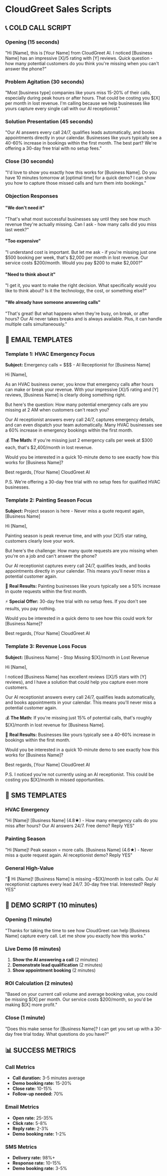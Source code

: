 # CloudGreet Sales Scripts

## 📞 COLD CALL SCRIPT

### Opening (15 seconds)
"Hi [Name], this is [Your Name] from CloudGreet AI. I noticed [Business Name] has an impressive [X]/5 rating with [Y] reviews. Quick question - how many potential customers do you think you're missing when you can't answer the phone?"

### Problem Agitation (30 seconds)
"Most [business type] companies like yours miss 15-20% of their calls, especially during peak hours or after hours. That could be costing you $[X] per month in lost revenue. I'm calling because we help businesses like yours capture every single call with our AI receptionist."

### Solution Presentation (45 seconds)
"Our AI answers every call 24/7, qualifies leads automatically, and books appointments directly in your calendar. Businesses like yours typically see a 40-60% increase in bookings within the first month. The best part? We're offering a 30-day free trial with no setup fees."

### Close (30 seconds)
"I'd love to show you exactly how this works for [Business Name]. Do you have 10 minutes tomorrow at [optimal time] for a quick demo? I can show you how to capture those missed calls and turn them into bookings."

### Objection Responses

#### "We don't need it"
"That's what most successful businesses say until they see how much revenue they're actually missing. Can I ask - how many calls did you miss last week?"

#### "Too expensive"
"I understand cost is important. But let me ask - if you're missing just one $500 booking per week, that's $2,000 per month in lost revenue. Our service costs $200/month. Would you pay $200 to make $2,000?"

#### "Need to think about it"
"I get it, you want to make the right decision. What specifically would you like to think about? Is it the technology, the cost, or something else?"

#### "We already have someone answering calls"
"That's great! But what happens when they're busy, on break, or after hours? Our AI never takes breaks and is always available. Plus, it can handle multiple calls simultaneously."

## 📧 EMAIL TEMPLATES

### Template 1: HVAC Emergency Focus
**Subject:** Emergency calls = $$$ - AI Receptionist for [Business Name]

Hi [Name],

As an HVAC business owner, you know that emergency calls after hours can make or break your revenue. With your impressive [X]/5 rating and [Y] reviews, [Business Name] is clearly doing something right.

But here's the question: How many potential emergency calls are you missing at 2 AM when customers can't reach you?

Our AI receptionist answers every call 24/7, captures emergency details, and can even dispatch your team automatically. Many HVAC businesses see a 60% increase in emergency bookings within the first month.

💰 **The Math:** If you're missing just 2 emergency calls per week at $300 each, that's $2,400/month in lost revenue.

Would you be interested in a quick 10-minute demo to see exactly how this works for [Business Name]?

Best regards,
[Your Name]
CloudGreet AI

P.S. We're offering a 30-day free trial with no setup fees for qualified HVAC businesses.

### Template 2: Painting Season Focus
**Subject:** Project season is here - Never miss a quote request again, [Business Name]

Hi [Name],

Painting season is peak revenue time, and with your [X]/5 star rating, customers clearly love your work.

But here's the challenge: How many quote requests are you missing when you're on a job and can't answer the phone?

Our AI receptionist captures every call 24/7, qualifies leads, and books appointments directly in your calendar. This means you'll never miss a potential customer again.

🎯 **Real Results:** Painting businesses like yours typically see a 50% increase in quote requests within the first month.

⚡ **Special Offer:** 30-day free trial with no setup fees. If you don't see results, you pay nothing.

Would you be interested in a quick demo to see how this could work for [Business Name]?

Best regards,
[Your Name]
CloudGreet AI

### Template 3: Revenue Loss Focus
**Subject:** [Business Name] - Stop Missing $[X]/month in Lost Revenue

Hi [Name],

I noticed [Business Name] has excellent reviews ([X]/5 stars with [Y] reviews), and I have a solution that could help you capture even more customers.

Our AI receptionist answers every call 24/7, qualifies leads automatically, and books appointments in your calendar. This means you'll never miss a potential customer again.

💰 **The Math:** If you're missing just 15% of potential calls, that's roughly $[X]/month in lost revenue for [Business Name].

🎯 **Real Results:** Businesses like yours typically see a 40-60% increase in bookings within the first month.

Would you be interested in a quick 10-minute demo to see exactly how this works for [Business Name]?

Best regards,
[Your Name]
CloudGreet AI

P.S. I noticed you're not currently using an AI receptionist. This could be costing you $[X]/month in missed opportunities.

## 📱 SMS TEMPLATES

### HVAC Emergency
"Hi [Name]! [Business Name] (4.8★) - How many emergency calls do you miss after hours? Our AI answers 24/7. Free demo? Reply YES"

### Painting Season
"Hi [Name]! Peak season = more calls. [Business Name] (4.6★) - Never miss a quote request again. AI receptionist demo? Reply YES"

### General High-Value
"🚨 Hi [Name]! [Business Name] is missing ~$[X]/month in lost calls. Our AI receptionist captures every lead 24/7. 30-day free trial. Interested? Reply YES"

## 🎯 DEMO SCRIPT (10 minutes)

### Opening (1 minute)
"Thanks for taking the time to see how CloudGreet can help [Business Name] capture every call. Let me show you exactly how this works."

### Live Demo (6 minutes)
1. **Show the AI answering a call** (2 minutes)
2. **Demonstrate lead qualification** (2 minutes)
3. **Show appointment booking** (2 minutes)

### ROI Calculation (2 minutes)
"Based on your current call volume and average booking value, you could be missing $[X] per month. Our service costs $200/month, so you'd be making $[X] more profit."

### Close (1 minute)
"Does this make sense for [Business Name]? I can get you set up with a 30-day free trial today. What questions do you have?"

## 📊 SUCCESS METRICS

### Call Metrics
- **Call duration:** 3-5 minutes average
- **Demo booking rate:** 15-20%
- **Close rate:** 10-15%
- **Follow-up needed:** 70%

### Email Metrics
- **Open rate:** 25-35%
- **Click rate:** 5-8%
- **Reply rate:** 2-3%
- **Demo booking rate:** 1-2%

### SMS Metrics
- **Delivery rate:** 98%+
- **Response rate:** 10-15%
- **Demo booking rate:** 3-5%
